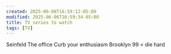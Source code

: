 ```yaml
---
created: 2025-06-06T16:59:12-05:00
modified: 2025-06-06T16:59:34-05:00
title: TV series to watch
tags: [TV]
---
```


Seinfeld
The office
Curb your enthusiasm
Brooklyn 99 < die hard
